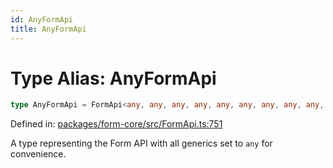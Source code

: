 ```yaml
---
id: AnyFormApi
title: AnyFormApi
---
```


<!-- DO NOT EDIT: this page is autogenerated from the type comments -->

# Type Alias: AnyFormApi

```ts
type AnyFormApi = FormApi<any, any, any, any, any, any, any, any, any, any>;
```

Defined in: [packages/form-core/src/FormApi.ts:751](https://github.com/Pascalmh/tanstack-form/blob/main/packages/form-core/src/FormApi.ts#L751)

A type representing the Form API with all generics set to `any` for convenience.
